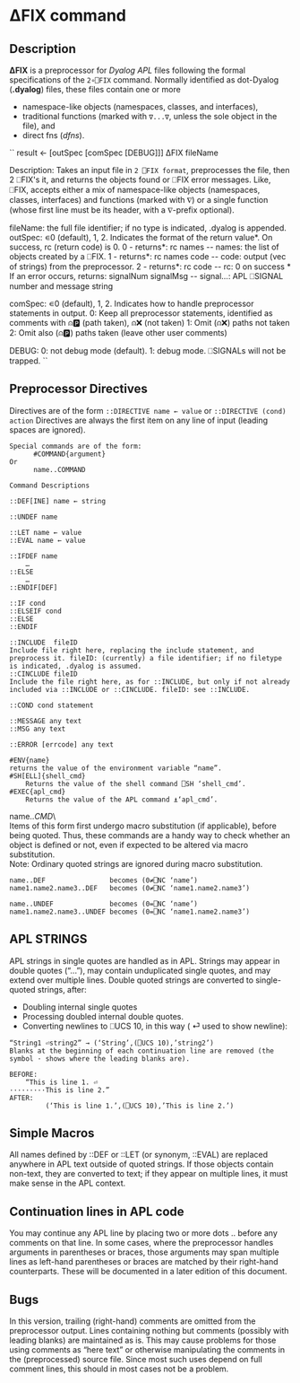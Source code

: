 # ∆FIX command
## __Description__

__∆FIX__ is a preprocessor for _Dyalog APL_ files following the formal specifications of the `2∘⎕FIX` command. Normally identified as dot-Dyalog (__.dyalog__) files, these files contain one or more
* namespace-like objects (namespaces, classes, and interfaces),
* traditional functions (marked with `∇...∇`, unless the sole object in the file), and
* direct fns (_dfns_).

``
result ←  [outSpec [comSpec [DEBUG]]] ∆FIX fileName

Description:
  Takes an input file <fileName> in `2 ⎕FIX format`, preprocesses the file, then 2 ⎕FIX's it, and
  returns the objects found or ⎕FIX error messages.
  Like, ⎕FIX, accepts either a mix of namespace-like objects (namespaces, classes, interfaces) and functions (marked with ∇)
  or a single function (whose first line must be its header, with a ∇-prefix optional).

fileName: the full file identifier; if no type is indicated, .dyalog is appended.
outSpec:  ∊0 (default), 1, 2. Indicates the format of the return value*.
          On success, rc (return code) is 0.
           0 - returns*: rc names             -- names: the list of objects created by a ⎕FIX.
           1 - returns*: rc names code        -- code:  output (vec of strings) from the preprocessor.
           2 - returns*: rc code              -- rc:    0 on success
           * If an error occurs, returns:
               signalNum signalMsg            -- signal...: APL ⎕SIGNAL number and message string

comSpec:  ∊0 (default), 1, 2. Indicates how to handle preprocessor statements in output.
           0: Keep all preprocessor statements, identified as comments with ⍝🅿️ (path taken), ⍝❌ (not taken)
           1: Omit (⍝❌) paths not taken
           2: Omit also (⍝🅿️) paths taken (leave other user comments)

DEBUG:     0: not debug mode (default).
           1: debug mode. ⎕SIGNALs will not be trapped.
``

## __Preprocessor Directives__

Directives are of the form `::DIRECTIVE name ← value` or `::DIRECTIVE (cond) action`
Directives are always the first item on any line of input (leading spaces are ignored).

```
Special commands are of the form:
      #COMMAND{argument}
Or
      name..COMMAND

Command Descriptions

::DEF[INE] name ← string

::UNDEF name

::LET name ← value
::EVAL name ← value

::IFDEF name
    …
::ELSE    
    …
::ENDIF[DEF]

::IF cond
::ELSEIF cond
::ELSE
::ENDIF

::INCLUDE  fileID
Include file right here, replacing the include statement, and preprocess it. fileID: (currently) a file identifier; if no filetype is indicated, .dyalog is assumed.
::CINCLUDE fileID
Include the file right here, as for ::INCLUDE, but only if not already included via ::INCLUDE or ::CINCLUDE. fileID: see ::INCLUDE.

::COND cond statement

::MESSAGE any text
::MSG any text

::ERROR [errcode] any text

#ENV{name}		
returns the value of the environment variable “name”.
#SH[ELL]{shell_cmd}
	Returns the value of the shell command ⎕SH ‘shell_cmd’.
#EXEC{apl_cmd}
	Returns the value of the APL command ⍎‘apl_cmd’.
```

name.._CMD_\  
Items of this form first undergo macro substitution (if applicable), before being quoted.
Thus, these commands are a handy way to check whether an object is defined or not, even if
expected to be altered via macro substitution.\
       Note: Ordinary quoted strings are ignored during macro substitution.

```      
name..DEF                becomes (0≠⎕NC ‘name’)
name1.name2.name3..DEF   becomes (0≠⎕NC ‘name1.name2.name3’)

name..UNDEF              becomes (0=⎕NC ‘name’)
name1.name2.name3..UNDEF becomes (0=⎕NC ‘name1.name2.name3’)

```

## APL STRINGS

APL strings in single quotes are handled as in APL. Strings may appear in double quotes (“...”), may contain unduplicated single quotes, and may extend over multiple lines.  Double quoted strings are converted to single-quoted strings, after:
* Doubling internal single quotes
* Processing doubled internal double quotes.
* Converting newlines to ⎕UCS 10, in this way ( ⏎ used to show newline):

```
“String1 ⏎string2” → (‘String’,(⎕UCS 10),’string2’)
Blanks at the beginning of each continuation line are removed (the symbol · shows where the leading blanks are).

BEFORE:
	“This is line 1. ⏎       
·········This is line 2.”  
AFTER:
         (‘This is line 1.’,(⎕UCS 10),’This is line 2.’)
```

## Simple Macros
  All names defined by ::DEF or ::LET (or synonym, ::EVAL) are replaced anywhere in APL text outside of quoted strings. If those objects contain non-text, they are converted to text; if they appear on multiple lines, it must make sense in the APL context.

## Continuation lines in APL code

   You may continue any APL line by placing two or more dots .. before any comments on that line.
   In some cases, where the preprocessor handles arguments in parentheses or braces, those arguments may span multiple lines as left-hand parentheses or braces are matched by their right-hand counterparts. These will be documented in a later edition of this document.

## Bugs
   In this version, trailing (right-hand) comments are omitted from the preprocessor output. Lines containing nothing but comments (possibly with leading blanks) are maintained as is. This may cause problems for those using comments as “here text” or otherwise manipulating the comments in the (preprocessed) source file. Since most such uses depend on full comment lines, this should in most cases not be a problem.
